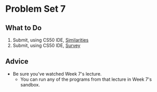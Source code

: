 # Problem Set 7

## What to Do

1. Submit, using CS50 IDE, [Similarities](https://docs.cs50.net/2018/fall/psets/7/similarities/similarities.html)
1. Submit, using CS50 IDE, [Survey](https://docs.cs50.net/2018/fall/psets/7/survey/survey.html)

## Advice

* Be sure you've watched Week 7's lecture.
  * You can run any of the programs from that lecture in Week 7's sandbox.
